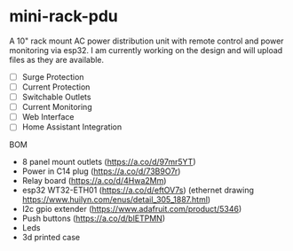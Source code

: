 # mini-rack-pdu
A 10" rack mount AC power distribution unit with remote control and power monitoring via esp32. 
I am currently working on the design and will upload files as they are available. 
- [ ] Surge Protection
- [ ] Current Protection
- [ ] Switchable Outlets
- [ ] Current Monitoring
- [ ] Web Interface
- [ ] Home Assistant Integration

BOM
- 8 panel mount outlets (<a >https://a.co/d/97mr5YT</a>)
- Power in C14 plug (https://a.co/d/73B9O7r)
- Relay board (https://a.co/d/4Hwa2Mm)
- esp32 WT32-ETH01 (https://a.co/d/eftOV7s) (ethernet drawing https://www.huilyn.com/enus/detail_305_1887.html)
- I2c gpio extender (https://www.adafruit.com/product/5346)
- Push buttons (https://a.co/d/blETPMN)
- Leds
- 3d printed case

